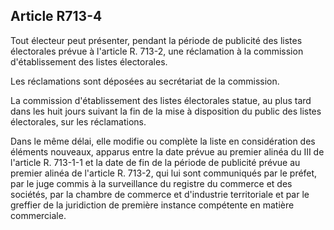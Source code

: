 Article R713-4
----
Tout électeur peut présenter, pendant la période de publicité des listes
électorales prévue à l'article R. 713-2, une réclamation à la commission
d'établissement des listes électorales.

Les réclamations sont déposées au secrétariat de la commission.

La commission d'établissement des listes électorales statue, au plus tard dans
les huit jours suivant la fin de la mise à disposition du public des listes
électorales, sur les réclamations.

Dans le même délai, elle modifie ou complète la liste en considération des
éléments nouveaux, apparus entre la date prévue au premier alinéa du III de
l'article R. 713-1-1 et la date de fin de la période de publicité prévue au
premier alinéa de l'article R. 713-2, qui lui sont communiqués par le préfet,
par le juge commis à la surveillance du registre du commerce et des sociétés,
par la chambre de commerce et d'industrie territoriale et par le greffier de la
juridiction de première instance compétente en matière commerciale.
